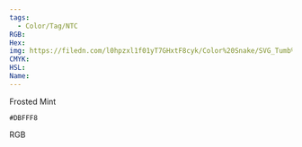 ```yaml
---
tags:
  - Color/Tag/NTC
RGB:
Hex:
img: https://filedn.com/l0hpzxl1f01yT7GHxtF8cyk/Color%20Snake/SVG_Tumb%20Mass%20No%20Name/DBFFF8.svg
CMYK:
HSL:
Name:
---
```

Frosted Mint
```palette
#DBFFF8
```
RGB
